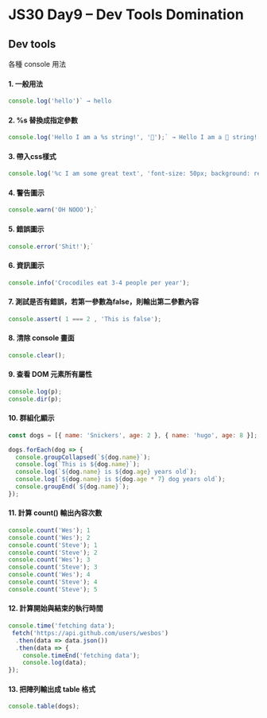 # JS30 Day9 – Dev Tools Domination

Dev tools
---
各種 console 用法


#### 1. 一般用法
```js
console.log('hello')` → hello
```


#### 2. %s 替換成指定參數
```js
console.log('Hello I am a %s string!', '💩');` → Hello I am a 💩 string! 
```


#### 3. 帶入css樣式
```js
console.log('%c I am some great text', 'font-size: 50px; background: red; text-shadow: 10px 10px 0 blue')`
```

#### 4. 警告圖示
```js
console.warn('OH NOOO');`
```

#### 5. 錯誤圖示
```js
console.error('Shit!');`
```

#### 6. 資訊圖示
```js
console.info('Crocodiles eat 3-4 people per year');
```


#### 7. 測試是否有錯誤，若第一參數為false，則輸出第二參數內容
```js
console.assert( 1 === 2 , 'This is false');
```

#### 8. 清除 console 畫面
```js
console.clear();
```

#### 9. 查看 DOM 元素所有屬性
```js
console.log(p);
console.dir(p);
```

#### 10. 群組化顯示
```javascript
const dogs = [{ name: 'Snickers', age: 2 }, { name: 'hugo', age: 8 }];

dogs.forEach(dog => {
  console.groupCollapsed(`${dog.name}`);
  console.log(`This is ${dog.name}`);
  console.log(`${dog.name} is ${dog.age} years old`);
  console.log(`${dog.name} is ${dog.age * 7} dog years old`);
  console.groupEnd(`${dog.name}`);
});
```

#### 11. 計算 count() 輸出內容次數
```js
console.count('Wes'); 1
console.count('Wes'); 2
console.count('Steve'); 1
console.count('Steve'); 2
console.count('Wes'); 3
console.count('Steve'); 3
console.count('Wes'); 4
console.count('Steve'); 4
console.count('Steve'); 5
```

#### 12. 計算開始與結束的執行時間
```js
console.time('fetching data');
 fetch('https://api.github.com/users/wesbos')
  .then(data => data.json())
  .then(data => {
    console.timeEnd('fetching data');
    console.log(data);
});
```

#### 13. 把陣列輸出成 table 格式
```js
console.table(dogs);
```